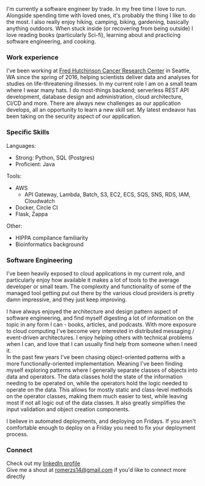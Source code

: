 I'm currently a software engineer by trade.  In my free time I love to run. 
Alongside spending time with loved ones, it's probably the thing I like to do 
the most. I also really enjoy hiking, camping, biking, gardening, basically anything
outdoors. When stuck inside (or recovering from being outside) I love reading books (particularly Sci-fi),
learning about and practicing software engineering, and cooking.    

### Work experience  
I've been working at [Fred Hutchinson Cancer Research Center](https://www.fredhutch.org/en.html) in Seattle, WA
since the spring of 2016, helping scientists deliver data and analyses for studies on life-threatening illnesses. 
In my current role I am on a small team where I wear many hats. I do most-things backend; serverless REST API development, 
database design and administration, cloud architecture, CI/CD and more.  There are always new challenges as our application
develops, all an opportunity to learn a new skill set. My latest endeavor has been taking on the security 
aspect of our application.  

### Specific Skills  
Languages:  
  
- Strong: Python, SQL (Postgres)
- Proficient: Java  

Tools:  

* AWS 
    * API Gateway, Lambda, Batch, S3, EC2, ECS, SQS, SNS, RDS, IAM, Cloudwatch  
* Docker, Circle CI  
* Flask, Zappa  

Other:  

* HIPPA compilance familiarity  
* Bioinformatics background

### Software Engineering
I've been heavily exposed to cloud applications in my current role, and particularly enjoy how available 
it makes a lot of tools to the average developer or small team. The complexity and functionality of some of the managed
tool getting put out there by the various cloud providers is pretty damn impressive, and they just keep improving.  

I have always enjoyed the architecture and design pattern aspect of software engineering, and find myself digesting a lot of information on 
the topic in any form I can - books, articles, and podcasts. With more exposure to cloud computing I've become very 
interested in distributed messaging / event-driven architectures. I enjoy helping others with technical problems when I can,
and love that I can usually find help from someone when I need it.  
In the past few years I've been chasing object-oriented patterns with a more functionally-oriented implementation.  Meaning
I've been finding myself exploring patterns where I generally separate classes of objects into data and operators. The data
classes hold the state of the information needing to be operated on, while the operators hold the logic needed to operate 
on the data.  This allows for mostly static and class-level methods on the operator classes, making them much easier to 
test, while leaving most if not all logic out of the data classes.  It also greatly simplifies the input validation and
object creation components.  

I believe in automated deployments, and deploying on Fridays. If you aren't comfortable enough to deploy on a Friday you 
need to fix your deployment process.


### Connect
Check out my [linkedIn profile](https://www.linkedin.com/in/zachary-romer/)  
Give me a shout at romerzs14@gmail.com if you'd like to connect more directly
 